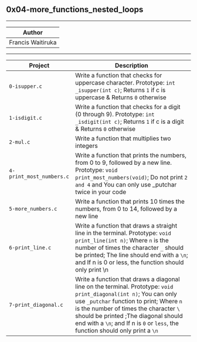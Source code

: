 ## 0x04-more_functions_nested_loops
------------------------------------
|Author |
| ------------------|
| Francis Waitiruka |
------------------------------------
| Project | Description |
| --------------------- | ------------------------ |
| `0-isupper.c` | Write a function that checks for uppercase character. Prototype: `int _isupper(int c)`; Returns `1` if c is uppercase & Returns `0` otherwise |
| `1-isdigit.c` | Write a function that checks for a digit (0 through 9). Prototype: `int _isdigit(int c)`; Returns `1` if c is a digit & Returns `0` otherwise |
| `2-mul.c` | Write a function that multiplies two integers |
| `4-print_most_numbers.c` | Write a function that prints the numbers, from 0 to 9, followed by a new line. Prototype: `void print_most_numbers(void)`; Do not print `2 and 4` and You can only use _putchar twice in your code |
| `5-more_numbers.c` | Write a function that prints 10 times the numbers, from 0 to 14, followed by a new line |
| `6-print_line.c` | Write a function that draws a straight line in the terminal. Prototype: `void print_line(int n)`; Where `n` is the number of times the character `_` should be printed; The line should end with a `\n`; and If n is 0 or less, the function should only print \n |
| `7-print_diagonal.c` | Write a function that draws a diagonal line on the terminal. Prototype: `void print_diagonal(int n)`; You can only use `_putchar` function to print; Where `n` is the number of times the character `\` should be printed ;The diagonal should end with a `\n`; and If n is `0` or `less`, the function should only print a `\n` |
